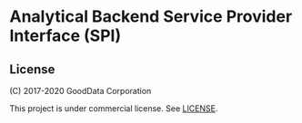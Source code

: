 # Analytical Backend Service Provider Interface (SPI)

## License

(C) 2017-2020 GoodData Corporation

This project is under commercial license. See [LICENSE](LICENSE).
